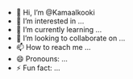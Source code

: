 - 👋 Hi, I’m @Kamaalkooki
- 👀 I’m interested in ...
- 🌱 I’m currently learning ...
- 💞️ I’m looking to collaborate on ...
- 📫 How to reach me ...
- 😄 Pronouns: ...
- ⚡ Fun fact: ...

<!---
Kamaalkooki/Kamaalkooki is a ✨ special ✨ repository because its `README.md` (this file) appears on your GitHub profile.
You can click the Preview link to take a look at your changes.
--->
